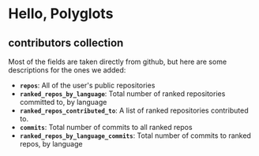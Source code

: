 # Hello, Polyglots

## contributors collection

Most of the fields are taken directly from github, but here are some descriptions for the ones we added:
* **`repos`**: All of the user's public repositories
* **`ranked_repos_by_language`**: Total number of ranked repositories committed to, by language
* **`ranked_repos_contributed_to`**: A list of ranked repositories contributed to.
* **`commits`**: Total number of commits to all ranked repos
* **`ranked_repos_by_language_commits`**: Total number of commits to ranked repos, by language

